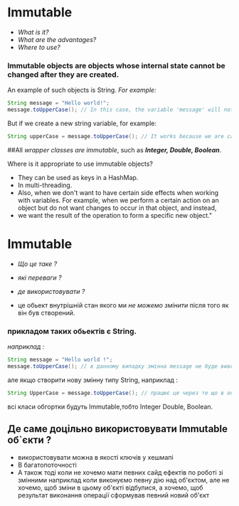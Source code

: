 # Immutable

* *What is it?*
* *What are the advantages?*
* *Where to use?*

### Immutable objects are objects whose internal state cannot be changed after they are created.
An example of such objects is String.
*For example:*
 ```java
String message = "Hello world!";
message.toUpperCase(); // In this case, the variable 'message' will not be displayed in uppercase.
  ```
But if we create a new string variable, for example:
```java
String upperCase = message.toUpperCase(); // It works because we are calling the modified object in the output and returning a new object in which the necessary changes have occurred.
```

##All *wrapper classes are immutable*, such as ***Integer, Double, Boolean***.

Where is it appropriate to use immutable objects?
* They can be used as keys in a HashMap.
* In multi-threading.
* Also, when we don't want to have certain side effects when working with variables.
For example, when we perform a certain action on an object but do not want changes to occur in that object, and instead, 
* we want the result of the operation to form a specific new object." 


# Immutable

 * *Що це таке ?*
 * *які переваги ?* 
 * *де використовувати ?* 

* це обьект внутрішній стан якого ми *не можемо змінити* після того як він був створений.
### прикладом таких обьектів є String.
*наприклад :* 
```java
String message = "Hello world !";
message.toUpperCase(); // в данному випадку змінна message не буде виводитись з UpperCase
```
але якщо створити нову змінну типу String, наприклад : 
```java
String UpperCase = message.toUpperCase(); // працює це через те що в output ми викликаємо не змінений об'єкт, а повертаємо новий об'єкт в якому відбулися потрібні зміни
```

всі класи обгортки будуть Immutable,тобто Integer Double, Boolean.
## Де саме доцільно використовувати Immutable об`єкти ?
* використовувати можна в якості ключів у хешмапі
* В багатопоточності 
* А також тоді коли не хочемо мати певних сайд ефектів по роботі зі змінними 
наприклад коли виконуємо певну дію над об'єктом, але не хочемо, щоб зміни в цьому об'єкті відбулися, а хочемо, щоб результат виконання операції сформував певний новий об'єкт 